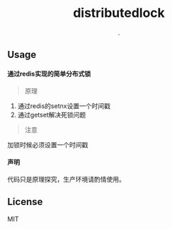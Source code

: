<h1 align="center"> distributedlock </h1>

<p align="center"> .</p>

## Usage

#### 通过redis实现的简单分布式锁

> 原理

1. 通过redis的setnx设置一个时间戳
2. 通过getset解决死锁问题

> 注意

加锁时候必须设置一个时间戳

#### 声明
代码只是原理探究，生产环境请酌情使用。

## License

MIT